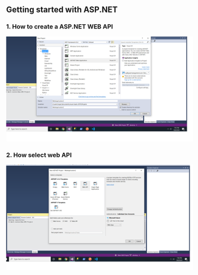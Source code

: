 ## Getting started with ASP.NET ##

### 1. How to create a ASP.NET WEB API ###
<img src="Step1.png" />

### 2. How select web API ###
<img src="Step2.png" />
